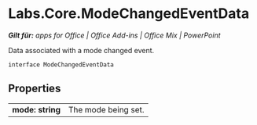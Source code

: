 
# Labs.Core.ModeChangedEventData

 _**Gilt für:** apps for Office | Office Add-ins | Office Mix | PowerPoint_

Data associated with a mode changed event.

```
interface ModeChangedEventData
```


## Properties


|||
|:-----|:-----|
|**mode: string**|The mode being set.|
